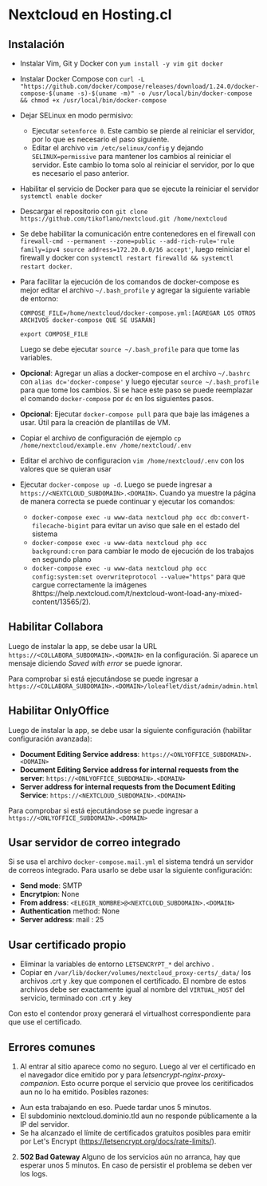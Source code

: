 # Nextcloud en Hosting.cl

## Instalación
- Instalar Vim, Git y Docker con `yum install -y vim git docker`
- Instalar Docker Compose con `curl -L "https://github.com/docker/compose/releases/download/1.24.0/docker-compose-$(uname -s)-$(uname -m)" -o /usr/local/bin/docker-compose && chmod +x /usr/local/bin/docker-compose`
- Dejar SELinux en modo permisivo:
  - Ejecutar `setenforce 0`. Este cambio se pierde al reiniciar el servidor, por lo que es necesario el paso siguiente.
  - Editar el archivo `vim /etc/selinux/config` y dejando `SELINUX=permissive` para mantener los cambios al reiniciar el servidor. Este cambio lo toma solo al reiniciar el servidor, por lo que es necesario el paso anterior.
- Habilitar el servicio de Docker para que se ejecute la reiniciar el servidor `systemctl enable docker` 
- Descargar el repositorio con `git clone https://github.com/tikoflano/nextcloud.git /home/nextcloud`
- Se debe habilitar la comunicación entre contenedores en el firewall con `firewall-cmd --permanent --zone=public --add-rich-rule='rule family=ipv4 source address=172.20.0.0/16 accept'`, luego reiniciar el firewall y docker con `systemctl restart firewalld && systemctl restart docker`.
- Para facilitar la ejecución de los comandos de docker-compose es mejor editar el archivo `~/.bash_profile` y agregar la siguiente variable de entorno:
  ```
  COMPOSE_FILE=/home/nextcloud/docker-compose.yml:[AGREGAR LOS OTROS ARCHIVOS docker-compose QUE SE USARÁN]
  
  export COMPOSE_FILE
  ```
  Luego se debe ejecutar `source ~/.bash_profile` para que tome las variables.
- **Opcional**: Agregar un alias a docker-compose en el archivo `~/.bashrc` con `alias dc='docker-compose'` y luego ejecutar `source ~/.bash_profile` para que tome los cambios. Si se hace este paso se puede reemplazar el comando `docker-compose` por `dc` en los siguientes pasos.

- **Opcional**: Ejecutar `docker-compose pull` para que baje las imágenes a usar. Útil para la creación de plantillas de VM.
- Copiar el archivo de configuración de ejemplo `cp /home/nextcloud/example.env /home/nextcloud/.env`
- Editar el archivo de configuracion `vim /home/nextcloud/.env` con los valores que se quieran usar

- Ejecutar `docker-compose up -d`. Luego se puede ingresar a `https://<NEXTCLOUD_SUBDOMAIN>.<DOMAIN>`. Cuando ya muestre la página de manera correcta se puede continuar y ejecutar los comandos:
  - `docker-compose exec -u www-data nextcloud php occ db:convert-filecache-bigint` para evitar un aviso que sale en el estado del sistema
  - `docker-compose exec -u www-data nextcloud php occ background:cron` para cambiar le modo de ejecución de los trabajos en segundo plano
  - `docker-compose exec -u www-data nextcloud php occ config:system:set overwriteprotocol --value="https"` para que cargue correctamente la imágenes 8https://help.nextcloud.com/t/nextcloud-wont-load-any-mixed-content/13565/2).

## Habilitar Collabora
Luego de instalar la app, se debe usar la URL `https://<COLLABORA_SUBDOMAIN>.<DOMAIN>` en la configuración. Si aparece un mensaje diciendo *Saved with error* se puede ignorar.

Para comprobar si está ejecutándose se puede ingresar a `https://<COLLABORA_SUBDOMAIN>.<DOMAIN>/loleaflet/dist/admin/admin.html`
  
## Habilitar OnlyOffice
Luego de instalar la app, se debe usar la siguiente configuración (habilitar configuración avanzada):
  - **Document Editing Service address**: `https://<ONLYOFFICE_SUBDOMAIN>.<DOMAIN>`
  - **Document Editing Service address for internal requests from the server**: `https://<ONLYOFFICE_SUBDOMAIN>.<DOMAIN>`
  - **Server address for internal requests from the Document Editing Service**: `https://<NEXTCLOUD_SUBDOMAIN>.<DOMAIN>`
  
Para comprobar si está ejecutándose se puede ingresar a `https://<ONLYOFFICE_SUBDOMAIN>.<DOMAIN>`
  
## Usar servidor de correo integrado
Si se usa el archivo `docker-compose.mail.yml` el sistema tendrá un servidor de correos integrado. Para usarlo se debe usar la siguiente configuración:
  - **Send mode**: SMTP
  - **Encrytpion**: None
  - **From address**: `<ELEGIR_NOMBRE>@<NEXTCLOUD_SUBDOMAIN>.<DOMAIN>`
  - **Authentication** method: None
  - **Server address**: mail : 25
  
## Usar certificado propio
- Eliminar la variables de entorno `LETSENCRYPT_*` del archivo .
- Copiar en `/var/lib/docker/volumes/nextcloud_proxy-certs/_data/` los archivos .crt y .key que componen el certificado. El nombre de estos archivos debe ser exactamente igual al nombre del `VIRTUAL_HOST` del servicio, terminado con .crt y .key

Con esto el contendor proxy generará el virtualhost correspondiente para que use el certificado.
  
## Errores comunes
1. Al entrar al sitio aparece como no seguro. Luego al ver el certificado en el navegador dice emitido por y para *letsencrypt-nginx-proxy-companion*.
  Esto ocurre porque el servicio que provee los ceritificados aun no lo ha emitido. Posibles razones:
  - Aun esta trabajando en eso. Puede tardar unos 5 minutos.
  - El subdominio nextcloud.dominio.tld aun no responde públicamente a la IP del servidor.
  - Se ha alcanzado el límite de certificados gratuitos posibles para emitir por Let's Encrypt (https://letsencrypt.org/docs/rate-limits/). 
2. **502 Bad Gateway**
Alguno de los servicios aún no arranca, hay que esperar unos 5 minutos. En caso de persistir el problema se deben ver los logs.
